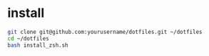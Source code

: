 # install


```bash
git clone git@github.com:yourusername/dotfiles.git ~/dotfiles
cd ~/dotfiles
bash install_zsh.sh
```
